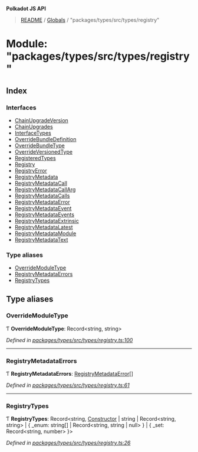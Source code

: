 **Polkadot JS API**

> [README](../README.md) / [Globals](../globals.md) / "packages/types/src/types/registry"

# Module: "packages/types/src/types/registry"

## Index

### Interfaces

* [ChainUpgradeVersion](../interfaces/_packages_types_src_types_registry_.chainupgradeversion.md)
* [ChainUpgrades](../interfaces/_packages_types_src_types_registry_.chainupgrades.md)
* [InterfaceTypes](../interfaces/_packages_types_src_types_registry_.interfacetypes.md)
* [OverrideBundleDefinition](../interfaces/_packages_types_src_types_registry_.overridebundledefinition.md)
* [OverrideBundleType](../interfaces/_packages_types_src_types_registry_.overridebundletype.md)
* [OverrideVersionedType](../interfaces/_packages_types_src_types_registry_.overrideversionedtype.md)
* [RegisteredTypes](../interfaces/_packages_types_src_types_registry_.registeredtypes.md)
* [Registry](../interfaces/_packages_types_src_types_registry_.registry.md)
* [RegistryError](../interfaces/_packages_types_src_types_registry_.registryerror.md)
* [RegistryMetadata](../interfaces/_packages_types_src_types_registry_.registrymetadata.md)
* [RegistryMetadataCall](../interfaces/_packages_types_src_types_registry_.registrymetadatacall.md)
* [RegistryMetadataCallArg](../interfaces/_packages_types_src_types_registry_.registrymetadatacallarg.md)
* [RegistryMetadataCalls](../interfaces/_packages_types_src_types_registry_.registrymetadatacalls.md)
* [RegistryMetadataError](../interfaces/_packages_types_src_types_registry_.registrymetadataerror.md)
* [RegistryMetadataEvent](../interfaces/_packages_types_src_types_registry_.registrymetadataevent.md)
* [RegistryMetadataEvents](../interfaces/_packages_types_src_types_registry_.registrymetadataevents.md)
* [RegistryMetadataExtrinsic](../interfaces/_packages_types_src_types_registry_.registrymetadataextrinsic.md)
* [RegistryMetadataLatest](../interfaces/_packages_types_src_types_registry_.registrymetadatalatest.md)
* [RegistryMetadataModule](../interfaces/_packages_types_src_types_registry_.registrymetadatamodule.md)
* [RegistryMetadataText](../interfaces/_packages_types_src_types_registry_.registrymetadatatext.md)

### Type aliases

* [OverrideModuleType](_packages_types_src_types_registry_.md#overridemoduletype)
* [RegistryMetadataErrors](_packages_types_src_types_registry_.md#registrymetadataerrors)
* [RegistryTypes](_packages_types_src_types_registry_.md#registrytypes)

## Type aliases

### OverrideModuleType

Ƭ  **OverrideModuleType**: Record\<string, string>

*Defined in [packages/types/src/types/registry.ts:100](https://github.com/polkadot-js/api/blob/7fd45f63d/packages/types/src/types/registry.ts#L100)*

___

### RegistryMetadataErrors

Ƭ  **RegistryMetadataErrors**: [RegistryMetadataError](../interfaces/_packages_types_src_types_registry_.registrymetadataerror.md)[]

*Defined in [packages/types/src/types/registry.ts:61](https://github.com/polkadot-js/api/blob/7fd45f63d/packages/types/src/types/registry.ts#L61)*

___

### RegistryTypes

Ƭ  **RegistryTypes**: Record\<string, [Constructor](../interfaces/_packages_types_src_types_codec_.constructor.md) \| string \| Record\<string, string> \| { _enum: string[] \| Record\<string, string \| null>  } \| { _set: Record\<string, number>  }>

*Defined in [packages/types/src/types/registry.ts:26](https://github.com/polkadot-js/api/blob/7fd45f63d/packages/types/src/types/registry.ts#L26)*
